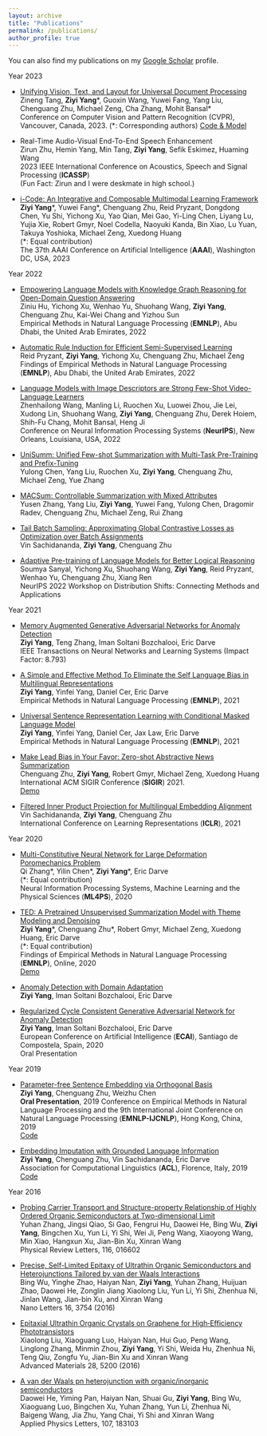 ```yaml
---
layout: archive
title: "Publications"
permalink: /publications/
author_profile: true
---
```


You can also find my publications on my [Google Scholar](https://scholar.google.com/citations?user=JkyLIM0AAAAJ&hl=en) profile.

Year 2023
* [Unifying Vision, Text, and Layout for Universal Document Processing](https://arxiv.org/abs/2212.02623)<br />
Zineng Tang, **Ziyi Yang**\*, Guoxin Wang, Yuwei Fang, Yang Liu, Chenguang Zhu, Michael Zeng, Cha Zhang, Mohit Bansal\*<br />
Conference on Computer Vision and Pattern Recognition (CVPR), Vancouver, Canada, 2023.
(\*: Corresponding authors)
[Code & Model](https://github.com/microsoft/i-code)

* Real-Time Audio-Visual End-To-End Speech Enhancement<br />
Zirun Zhu, Hemin Yang, Min Tang, **Ziyi Yang**, Sefik Eskimez, Huaming Wang<br />
2023 IEEE International Conference on Acoustics, Speech and Signal Processing (**ICASSP**)<br />
(Fun Fact: Zirun and I were deskmate in high school.)

* [i-Code: An Integrative and Composable Multimodal Learning Framework](https://arxiv.org/abs/2205.01818)<br />
**Ziyi Yang**\*, Yuwei Fang\*, Chenguang Zhu, Reid Pryzant, Dongdong Chen, Yu Shi, Yichong Xu, Yao Qian, Mei Gao, Yi-Ling Chen, Liyang Lu, Yujia Xie, Robert Gmyr, Noel Codella, Naoyuki Kanda, Bin Xiao, Lu Yuan, Takuya Yoshioka, Michael Zeng, Xuedong Huang<br />
(\*: Equal contribution)<br />
The 37th AAAI Conference on Artificial Intelligence (**AAAI**), Washington DC, USA, 2023

Year 2022
* [Empowering Language Models with Knowledge Graph Reasoning for Open-Domain Question Answering](https://arxiv.org/abs/2211.08380)<br />
Ziniu Hu, Yichong Xu, Wenhao Yu, Shuohang Wang, **Ziyi Yang**, Chenguang Zhu, Kai-Wei Chang and Yizhou Sun <br />
Empirical Methods in Natural Language Processing (**EMNLP**), Abu Dhabi, the United Arab Emirates, 2022

* [Automatic Rule Induction for Efficient Semi-Supervised Learning](https://arxiv.org/abs/2205.09067) <br />
Reid Pryzant, **Ziyi Yang**, Yichong Xu, Chenguang Zhu, Michael Zeng <br />
Findings of Empirical Methods in Natural Language Processing (**EMNLP**), Abu Dhabi, the United Arab Emirates, 2022

* [Language Models with Image Descriptors are Strong Few-Shot Video-Language Learners](https://arxiv.org/abs/2205.10747) <br />
Zhenhailong Wang, Manling Li, Ruochen Xu, Luowei Zhou, Jie Lei, Xudong Lin, Shuohang Wang, **Ziyi Yang**, Chenguang Zhu, Derek Hoiem, Shih-Fu Chang, Mohit Bansal, Heng Ji <br />
Conference on Neural Information Processing Systems (**NeurIPS**), New Orleans, Louisiana, USA, 2022

* [UniSumm: Unified Few-shot Summarization with Multi-Task Pre-Training and Prefix-Tuning](https://arxiv.org/abs/2211.09783) <br />
Yulong Chen, Yang Liu, Ruochen Xu, **Ziyi Yang**, Chenguang Zhu, Michael Zeng, Yue Zhang

* [MACSum: Controllable Summarization with Mixed Attributes](https://arxiv.org/abs/2211.05041) <br />
Yusen Zhang, Yang Liu, **Ziyi Yang**, Yuwei Fang, Yulong Chen, Dragomir Radev, Chenguang Zhu, Michael Zeng, Rui Zhang

* [Tail Batch Sampling: Approximating Global Contrastive Losses as Optimization over Batch Assignments](https://arxiv.org/abs/2210.12874) <br />
Vin Sachidananda, **Ziyi Yang**, Chenguang Zhu

* [Adaptive Pre-training of Language Models for Better Logical Reasoning](https://openreview.net/forum?id=SWlp1gdlmd)<br />
Soumya Sanyal, Yichong Xu, Shuohang Wang, **Ziyi Yang**, Reid Pryzant, Wenhao Yu, Chenguang Zhu, Xiang Ren <br />
NeurIPS 2022 Workshop on Distribution Shifts: Connecting Methods and Applications

Year 2021

* [Memory Augmented Generative Adversarial Networks for Anomaly Detection](https://ieeexplore.ieee.org/document/9664442) <br />
**Ziyi Yang**, Teng Zhang, Iman Soltani Bozchalooi, Eric Darve <br />
IEEE Transactions on Neural Networks and Learning Systems (Impact Factor: 8.793)

* [A Simple and Effective Method To Eliminate the Self Language Bias in Multilingual Representations](https://arxiv.org/abs/2109.04727)  <br />
**Ziyi Yang**, Yinfei Yang, Daniel Cer, Eric Darve  <br />
Empirical Methods in Natural Language Processing (**EMNLP**), 2021

* [Universal Sentence Representation Learning with Conditional Masked Language Model](https://arxiv.org/abs/2012.14388)  <br />
**Ziyi Yang**, Yinfei Yang, Daniel Cer, Jax Law, Eric Darve  <br />
Empirical Methods in Natural Language Processing (**EMNLP**), 2021

* [Make Lead Bias in Your Favor: Zero-shot Abstractive News Summarization](https://arxiv.org/pdf/1912.11602.pdf)  <br />
Chenguang Zhu, **Ziyi Yang**, Robert Gmyr, Michael Zeng, Xuedong Huang  <br />
International ACM SIGIR Conference (**SIGIR**) 2021.  <br />
[Demo](https://msndata.azurewebsites.net/views/summary/index.html)

* [Filtered Inner Product Projection for Multilingual Embedding Alignment](https://openreview.net/forum?id=A2gNouoXE7) <br />
Vin Sachidananda, **Ziyi Yang**, Chenguang Zhu <br />
International Conference on Learning Representations (**ICLR**), 2021

Year 2020

* [Multi-Constitutive Neural Network for Large Deformation Poromechanics Problem](https://arxiv.org/pdf/2010.15549.pdf) <br />
Qi Zhang\*, Yilin Chen\*, **Ziyi Yang**\*, Eric Darve <br />
(\*: Equal contribution) <br />
Neural Information Processing Systems, Machine Learning and the Physical Sciences (**ML4PS**), 2020

* [TED: A Pretrained Unsupervised Summarization Model with Theme Modeling and Denoising](https://arxiv.org/pdf/2001.00725.pdf) <br />
**Ziyi Yang**\*, Chenguang Zhu\*, Robert Gmyr, Michael Zeng, Xuedong Huang, Eric Darve <br />
(\*: Equal contribution) <br />
Findings of Empirical Methods in Natural Language Processing (**EMNLP**), Online, 2020 <br />
[Demo](https://msndata.azurewebsites.net/views/summary/index.html)

* [Anomaly Detection with Domain Adaptation](https://arxiv.org/pdf/2006.03689.pdf) <br />
**Ziyi Yang**, Iman Soltani Bozchalooi, Eric Darve

* [Regularized Cycle Consistent Generative Adversarial Network for Anomaly Detection](https://arxiv.org/pdf/2001.06591.pdf) <br />
**Ziyi Yang**, Iman Soltani Bozchalooi, Eric Darve <br />
European Conference on Artificial Intelligence (**ECAI**), Santiago de Compostela, Spain, 2020 <br />
Oral Presentation

Year 2019

* [Parameter-free Sentence Embedding via Orthogonal Basis](https://arxiv.org/pdf/1810.00438.pdf) <br />
**Ziyi Yang**, Chenguang Zhu, Weizhu Chen <br />
**Oral Presentation**, 2019 Conference on Empirical Methods in Natural Language Processing and the 9th International Joint Conference on Natural Language Processing (**EMNLP-IJCNLP**), Hong Kong, China, 2019 <br />
[Code](https://github.com/ziyi-yang/GEM)

* [Embedding Imputation with Grounded Language Information](https://aclanthology.org/P19-1326/) <br />
**Ziyi Yang**, Chenguang Zhu, Vin Sachidananda, Eric Darve <br />
Association for Computational Linguistics (**ACL**), Florence, Italy, 2019 <br />
[Code](https://github.com/ziyi-yang/KG2Vec)

Year 2016

* [Probing Carrier Transport and Structure-property Relationship of Highly Ordered Organic Semiconductors at Two-dimensional Limit](https://journals.aps.org/prl/abstract/10.1103/PhysRevLett.116.016602) <br />
Yuhan Zhang, Jingsi Qiao, Si Gao, Fengrui Hu, Daowei He, Bing Wu, **Ziyi Yang**, Bingchen Xu, Yun Li,
Yi Shi, Wei Ji, Peng Wang, Xiaoyong Wang, Min Xiao, Hangxun Xu, Jian-Bin Xu, Xinran Wang <br />
Physical Review Letters, 116, 016602

* [Precise, Self-Limited Epitaxy of Ultrathin Organic Semiconductors and Heterojunctions Tailored by van der Waals Interactions](https://pubs.acs.org/doi/abs/10.1021/acs.nanolett.6b01108) <br />
Bing Wu, Yinghe Zhao, Haiyan Nan, **Ziyi Yang**, Yuhan Zhang, Huijuan Zhao, Daowei He, Zonglin Jiang
Xiaolong Liu, Yun Li, Yi Shi, Zhenhua Ni, Jinlan Wang, Jian-bin Xu, and Xinran Wang <br />
Nano Letters 16, 3754 (2016)

* [Epitaxial Ultrathin Organic Crystals on Graphene for High‐Efficiency Phototransistors](https://onlinelibrary.wiley.com/doi/full/10.1002/adma.201600400) <br />
Xiaolong Liu, Xiaoguang Luo, Haiyan Nan, Hui Guo, Peng Wang, Linglong Zhang, Minmin Zhou, **Ziyi Yang**,
Yi Shi, Weida Hu, Zhenhua Ni, Teng Qiu, Zongfu Yu, Jian-Bin Xu and Xinran Wang <br />
Advanced Materials 28, 5200 (2016)

* [A van der Waals pn heterojunction with organic/inorganic semiconductors](https://aip.scitation.org/doi/10.1063/1.4935028) <br />
Daowei He, Yiming Pan, Haiyan Nan, Shuai Gu, **Ziyi Yang**, Bing Wu, Xiaoguang Luo, Bingchen Xu,
Yuhan Zhang, Yun Li, Zhenhua Ni, Baigeng Wang, Jia Zhu, Yang Chai, Yi Shi and Xinran Wang <br />
Applied Physics Letters, 107, 183103
